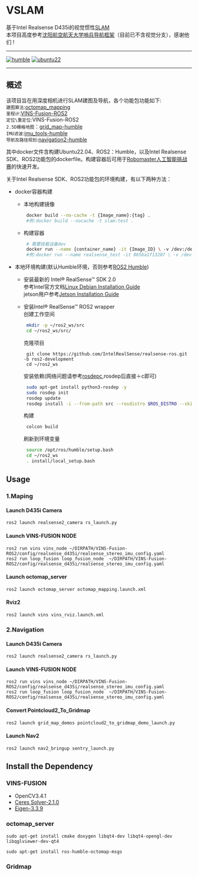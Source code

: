 # VSLAM
基于Intel Realsense D435i的视觉惯性[SLAM](https://github.com/SilenceOverflow/Awesome-SLAM) \
本项目高度参考[沈阳航空航天大学哨兵导航框架](https://github.com/tup-robomaster/TUP2023-Sentry-Framework/tree/main)（目前已不含视觉分支），感谢他们 !
<hr>

[![humble][humble-badge]][humble]
[![ubuntu22][ubuntu22-badge]][ubuntu22]

<hr>

## 概述
该项目旨在用深度相机进行SLAM建图及导航，各个功能包功能如下: \
`建图算法`:[octomap_mapping](https://github.com/OctoMap/octomap_mapping/tree/ros2) \
`里程计`:[VINS-Fusion-ROS2](https://github.com/zinuok/VINS-Fusion-ROS2) \
`定位\重定位`:VINS-Fusion-ROS2 \
`2.5D栅格地图`：[grid_map-humble](https://github.com/ANYbotics/grid_map/tree/humble) \
`IMU滤波`:[imu_tools-humble](https://github.com/CCNYRoboticsLab/imu_tools/tree/humble) \
`导航及路径规划`:[navigation2-humble](https://github.com/ros-planning/navigation2/tree/humble)

其中docker文件含构建Ubuntu22.04、ROS2：Humble，以及Intel Realsense SDK、ROS2功能包的dockerfile。构建容器后可用于[Robomaster人工智能挑战赛](https://www.robomaster.com/zh-CN/robo/drone?djifrom=nav_drone)的快速开发。


关于Intel Realsense SDK、ROS2功能包的环境构建，有以下两种方法：
- docker容器构建
  - 本地构建镜像
    ```bash
     docker build --no-cache -t {Image_name}:{tag} .
     #例:docker build --nocache -t slam:test .
    ```
    
  - 构建容器
    ```bash
     # 需要挂载设备dev
     docker run --name {container_name} -it {Image_ID} \ -v /dev:/dev
     #例:docker run --name realsense_test -it 065ba1f13207 \ -v /dev:/dev
    ```
  
- 本地环境构建(默认Humble环境，否则参考[ROS2 Humble](https://docs.ros.org/en/humble/Installation/Ubuntu-Install-Debians.html))
  - 安装最新的 Intel&reg; RealSense&trade; SDK 2.0 \
    参考Intel官方文档[Linux Debian Installation Guide](https://github.com/IntelRealSense/librealsense/blob/master/doc/distribution_linux.md#installing-the-packages) \
    jetson用户参考[Jetson Installation Guide](https://github.com/IntelRealSense/librealsense/blob/master/doc/installation_jetson.md)
  - 安装Intel&reg; RealSense&trade; ROS2 wrapper \
    创建工作空间
    ```bash
     mkdir -p ~/ros2_ws/src
     cd ~/ros2_ws/src/
      ```
  
    克隆项目
      ```bashrc
       git clone https://github.com/IntelRealSense/realsense-ros.git -b ros2-development
       cd ~/ros2_ws
      ```
  
    安装依赖(网络问题请参考[rosdepc](https://zhuanlan.zhihu.com/p/398754989),rosdep后直接＋c即可)
     ```bash
      sudo apt-get install python3-rosdep -y
      sudo rosdep init 
      rosdep update 
      rosdep install -i --from-path src --rosdistro $ROS_DISTRO --skip-keys=librealsense2 -y
     ```

      构建
     ```bash
      colcon build
     ```

    刷新到环境变量
     ```bash
      source /opt/ros/humble/setup.bash
      cd ~/ros2_ws
      . install/local_setup.bash
     ```

## Usage 
### 1.Maping
#### Launch D435i Camera
```
ros2 launch realsense2_camera rs_launch.py
```
#### Launch VINS-FUSION NODE
```
ros2 run vins vins_node ~/DIRPATH/VINS-Fusion-ROS2/config/realsense_d435i/realsense_stereo_imu_config.yaml
ros2 run loop_fusion loop_fusion_node  ~/DIRPATH/VINS-Fusion-ROS2/config/realsense_d435i/realsense_stereo_imu_config.yaml
```
#### Launch octomap_server
```
ros2 launch octomap_server octomap_mapping.launch.xml
```
#### Rviz2
```
ros2 launch vins vins_rviz.launch.xml
```
### 2.Navigation
#### Launch D435i Camera
```
ros2 launch realsense2_camera rs_launch.py
```
#### Launch VINS-FUSION NODE
```
ros2 run vins vins_node ~/DIRPATH/VINS-Fusion-ROS2/config/realsense_d435i/realsense_stereo_imu_config.yaml
ros2 run loop_fusion loop_fusion_node  ~/DIRPATH/VINS-Fusion-ROS2/config/realsense_d435i/realsense_stereo_imu_config.yaml
```
#### Convert  Pointcloud2_To_Gridmap
```
ros2 launch grid_map_demos pointcloud2_to_gridmap_demo_launch.py
```
#### Launch Nav2
```
ros2 launch nav2_bringup sentry_launch.py
```

## Install the Dependency
### VINS-FUSION
- OpenCV3.4.1
- [Ceres Solver-2.1.0](http://ceres-solver.org/installation.html)
- [Eigen-3.3.9](https://github.com/zinuok/VINS-Fusion#-eigen-1)

### octomap_server
```
sudo apt-get install cmake doxygen libqt4-dev libqt4-opengl-dev libqglviewer-dev-qt4
```
```
sudo apt-get install ros-humble-octomap-msgs
```

### Gridmap








[humble-badge]: https://img.shields.io/badge/-HUMBLE-orange?style=flat-square&logo=ros
[humble]: https://docs.ros.org/en/humble/index.html
[ubuntu22-badge]: https://img.shields.io/badge/-UBUNTU%2022%2E04-blue?style=flat-square&logo=ubuntu&logoColor=white
[ubuntu22]: https://releases.ubuntu.com/jammy/
